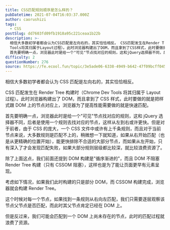 ```yaml
---
title: CSS匹配规则顺序是怎么样的？
pubDatetime: 2021-07-04T16:03:37.000Z
author: caorushizi
tags:
  - CSS
postSlug: dd7603fd09fb1918a95c221ceaa1b22b
description: >-
  相信大多数初学者都会认为CSS匹配是左向右的，其实恰恰相反。 CSS匹配发生在Render Tree构建时（Chrome Dev
  Tools将其归属于Layout过程）。此时浏览器构建出了DOM，而且拿到了CSS样式，此时要做的就是把样式跟DOM上的节点对应上，浏览器为了提高性能需要做的就是快速匹配。
  首先要明确一点，浏览器此时是给一个"可见"节点找对应的规则，这和jQuery选择器不同，后者是使
difficulty: 2
questionNumber: 276
source: https://fe.ecool.fun/topic/3e5ade06-6338-4949-b642-47f09bcff045
---
```


相信大多数初学者都会认为 CSS 匹配是左向右的，其实恰恰相反。

CSS 匹配发生在 Render Tree 构建时（Chrome Dev Tools 将其归属于 Layout 过程）。此时浏览器构建出了 DOM，而且拿到了 CSS 样式，此时要做的就是把样式跟 DOM 上的节点对应上，浏览器为了提高性能需要做的就是快速匹配。

首先要明确一点，浏览器此时是给一个"可见"节点找对应的规则，这和 jQuery 选择器不同，后者是使用一个规则去找对应的节点，这样从左到右或许更快。但是对于前者，由于 CSS 的庞大，一个 CSS 文件中或许有上千条规则，而且对于当前节点来说，大多数规则是匹配不上的，稍微想一下就知道，如果从右开始匹配（也是从更精确的位置开始），能更快排除不合适的大部分节点，而如果从左开始，只有深入了才会发现匹配失败，如果大部分规则层级都比较深，就比较浪费资源了。

除了上面这点，我们前面还提到 DOM 构建是"循序渐进的"，而且 DOM 不阻塞 Render Tree 构建（只有 CSSOM 阻塞），这样也是为了能让页面更早有元素呈现。

考虑如下情况，如果我们此时构建的只是部分 DOM，而 CSSOM 构建完成，浏览器就会构建 Render Tree。

这个时候对每一个节点，如果找到一条规则从右向左匹配，我们只需要逐层观察该节点父节点是否匹配，而此时其父节点肯定已经在 DOM 上。

但是反过来，我们可能会匹配到一个 DOM 上尚未存在的节点，此时的匹配过程就浪费了资源。
